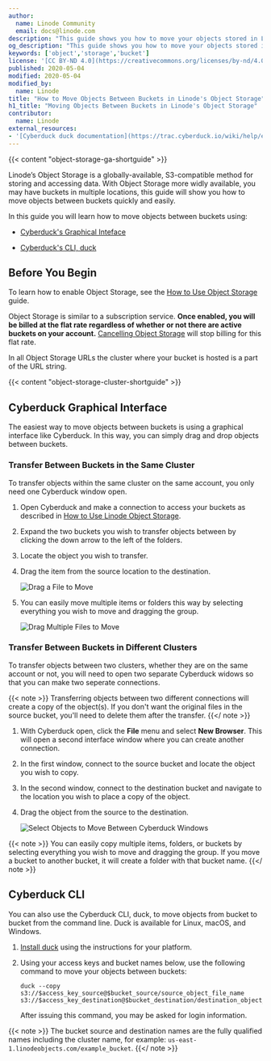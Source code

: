 ```yaml
---
author:
  name: Linode Community
  email: docs@linode.com
description: "This guide shows you how to move your objects stored in Linode's Object Storage from one bucket to another."
og_description: "This guide shows you how to move your objects stored in Linode's Object Storage from one bucket to another."
keywords: ['object','storage','bucket']
license: '[CC BY-ND 4.0](https://creativecommons.org/licenses/by-nd/4.0)'
published: 2020-05-04
modified: 2020-05-04
modified_by:
  name: Linode
title: "How to Move Objects Between Buckets in Linode's Object Storage"
h1_title: "Moving Objects Between Buckets in Linode's Object Storage"
contributor:
  name: Linode
external_resources:
- '[Cyberduck duck documentation](https://trac.cyberduck.io/wiki/help/en/howto/cli)'
---
```


{{< content "object-storage-ga-shortguide" >}}

Linode’s Object Storage is a globally-available, S3-compatible method for storing and accessing data. With Object Storage more widly available, you may have buckets in multiple locations, this guide will show you how to move objects between buckets quickly and easily.

In this guide you will learn how to move objects between buckets using:

- [Cyberduck's Graphical Inteface](#cyberduck-graphical-interface)

- [Cyberduck's CLI, duck](#cyberduck-cli)

## Before You Begin

To learn how to enable Object Storage, see the [How to Use Object Storage](/docs/platform/object-storage/how-to-use-object-storage/) guide.

Object Storage is similar to a subscription service. **Once enabled, you will be billed at the flat rate regardless of whether or not there are active buckets on your account.** [Cancelling Object Storage](/docs/platform/object-storage/how-to-use-object-storage/#cancel-object-storage) will stop billing for this flat rate.

In all Object Storage URLs the cluster where your bucket is hosted is a part of the URL string.

{{< content "object-storage-cluster-shortguide" >}}

## Cyberduck Graphical Interface

The easiest way to move objects between buckets is using a graphical interface like Cyberduck. In this way, you can simply drag and drop objects between buckets.

### Transfer Between Buckets in the Same Cluster

To transfer objects within the same cluster on the same account, you only need one Cyberduck window open.

1.  Open Cyberduck and make a connection to access your buckets as described in [How to Use Linode Object Storage](/docs/platform/object-storage/how-to-use-object-storage/#cyberduck).

1.  Expand the two buckets you wish to transfer objects between by clicking the down arrow to the left of the folders.

1.  Locate the object you wish to transfer.

1.  Drag the item from the source location to the destination.

    ![Drag a File to Move](objStorageMoveFile.png "Drag a File to Move")

1.  You can easily move multiple items or folders this way by selecting everything you wish to move and dragging the group.

    ![Drag Multiple Files to Move](objStorageMoveMultipleFiles.png "Drag Multiple Files to Move")

### Transfer Between Buckets in Different Clusters

To transfer objects between two clusters, whether they are on the same account or not, you will need to open two separate Cyberduck widows so that you can make two seperate connections.

{{< note >}}
Transferring objects between two different connections will create a copy of the object(s). If you don't want the original files in the source bucket, you'll need to delete them after the transfer.
{{</ note >}}

1.  With Cyberduck open, click the **File** menu and select **New Browser**. This will open a second interface window where you can create another connection.

1.  In the first window, connect to the source bucket and locate the object you wish to copy.

1.  In the second window, connect to the destination bucket and navigate to the location you wish to place a copy of the object.

1.  Drag the object from the source to the destination.

    ![Select Objects to Move Between Cyberduck Windows](copyObjectsBetweenBuckets.png "Select Objects to Move Between Cyberduck Windows")

{{< note >}}
You can easily copy multiple items, folders, or buckets by selecting everything you wish to move and dragging the group. If you move a bucket to another bucket, it will create a folder with that bucket name.
{{</ note >}}

## Cyberduck CLI

You can also use the Cyberduck CLI, duck, to move objects from bucket to bucket from the command line. Duck is available for Linux, macOS, and Windows.

1.  [Install duck](https://duck.sh) using the instructions for your platform.

1.  Using your access keys and bucket names below, use the following command to move your objects between buckets:

        duck --copy s3://$access_key_source@$bucket_source/source_object_file_name s3://$access_key_destination@$bucket_destination/destination_object_file_name

    After issuing this command, you may be asked for login information.

{{< note >}}
The bucket source and destination names are the fully qualified names including the cluster name, for example: `us-east-1.linodeobjects.com/example_bucket`.
{{</ note >}}


